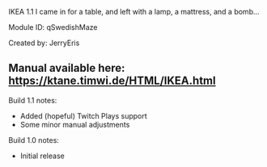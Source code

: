 IKEA 1.1
I came in for a table, and left with a lamp, a mattress, and a bomb...

Module ID: qSwedishMaze

Created by: JerryEris

Manual available here: https://ktane.timwi.de/HTML/IKEA.html
--
Build 1.1 notes:
- Added (hopeful) Twitch Plays support
- Some minor manual adjustments

Build 1.0 notes:
- Initial release